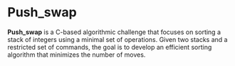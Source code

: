 # Push_swap

**Push_swap** is a C-based algorithmic challenge that focuses on sorting a stack of integers using a minimal set of operations. Given two stacks and a restricted set of commands, the goal is to develop an efficient sorting algorithm that minimizes the number of moves.
